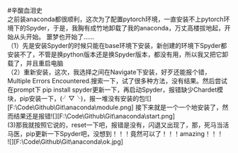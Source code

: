 #辛酸血泪史  
之前装anaconda都很顺利，这次为了配置pytorch环境，一直安装不上pytorch环境下的Spyder，于是，我胸有成竹地卸载了我的anaconda，万丈高楼拔地起，开始从头开始。
噩梦也开始了……  
（1）先是安装Spyder的时候只能在base环境下安装，新创建的环境下Spyder都安装不了，不管是换python版本还是换Spyder版本，都没有用，所以我又把它卸载了，并且重启电脑  
（2）重新安装，这次，我选择之间在Navigate下安装，好歹还能报个错，Multiple Errors Encountered.搜索一下，试了很多种方法，没有结果。然后尝试在prompt下
pip install spyder更新一下，再启动Spyder，报错缺少Chardet模块，pip安装一下，(╯▽╰)，报一堆没有安装的包![][F:\Code\Github\Git\anaconda\module.png]
接下来就是一个一个地安装了，然而结果还是报错![][F:\Code\Github\Git\anaconda\start.png]  
(3)那我就按照它说的，reset一下吧，报错是没有，闪退又出现了，那，死马当活马医，pip更新一下Spyder吧，没想到！！！竟然可以了！！！amazing！！！  
![][F:\Code\Github\Git\anaconda\ok.jpg]
